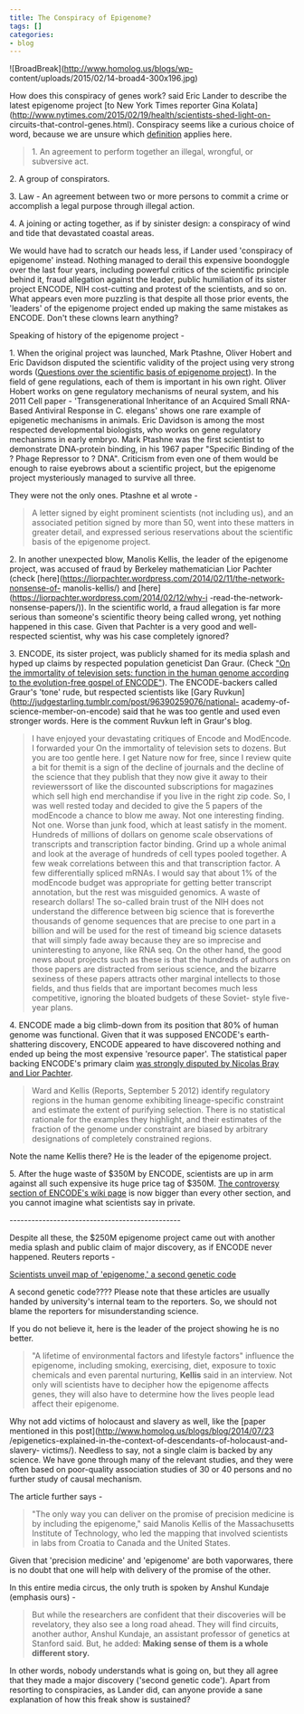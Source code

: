 ```yaml
---
title: The Conspiracy of Epigenome?
tags: []
categories:
- blog
---
```

![BroadBreak](http://www.homolog.us/blogs/wp-
content/uploads/2015/02/14-broad4-300x196.jpg)
<!--more-->

How does this conspiracy of genes work? said Eric Lander to describe the
latest epigenome project [to New York Times reporter Gina
Kolata](http://www.nytimes.com/2015/02/19/health/scientists-shed-light-on-
circuits-that-control-genes.html). Conspiracy seems like a curious choice of
word, because we are unsure which
[definition](http://www.thefreedictionary.com/conspiracy) applies here.

> 1\. An agreement to perform together an illegal, wrongful, or subversive
act.

2\. A group of conspirators.

3\. Law - An agreement between two or more persons to commit a crime or
accomplish a legal purpose through illegal action.

4\. A joining or acting together, as if by sinister design: a conspiracy of
wind and tide that devastated coastal areas.

We would have had to scratch our heads less, if Lander used 'conspiracy of
epigenome' instead. Nothing managed to derail this expensive boondoggle over
the last four years, including powerful critics of the scientific principle
behind it, fraud allegation against the leader, public humiliation of its
sister project ENCODE, NIH cost-cutting and protest of the scientists, and so
on. What appears even more puzzling is that despite all those prior events,
the 'leaders' of the epigenome project ended up making the same mistakes as
ENCODE. Don't these clowns learn anything?

Speaking of history of the epigenome project -

1\. When the original project was launched, Mark Ptashne, Oliver Hobert and
Eric Davidson disputed the scientific validity of the project using very
strong words ([Questions over the scientific basis of epigenome
project](http://www.nature.com/nature/journal/v464/n7288/full/464487c.html)).
In the field of gene regulations, each of them is important in his own right.
Oliver Hobert works on gene regulatory mechanisms of neural system, and his
2011 Cell paper - 'Transgenerational Inheritance of an Acquired Small RNA-
Based Antiviral Response in C. elegans' shows one rare example of epigenetic
mechanisms in animals. Eric Davidson is among the most respected developmental
biologists, who works on gene regulatory mechanisms in early embryo. Mark
Ptashne was the first scientist to demonstrate DNA-protein binding, in his
1967 paper "Specific Binding of the ? Phage Repressor to ? DNA". Criticism
from even one of them would be enough to raise eyebrows about a scientific
project, but the epigenome project mysteriously managed to survive all three.

They were not the only ones. Ptashne et al wrote -

> A letter signed by eight prominent scientists (not including us), and an
associated petition signed by more than 50, went into these matters in greater
detail, and expressed serious reservations about the scientific basis of the
epigenome project.

2\. In another unexpected blow, Manolis Kellis, the leader of the epigenome
project, was accused of fraud by Berkeley mathematician Lior Pachter (check
[here](https://liorpachter.wordpress.com/2014/02/11/the-network-nonsense-of-
manolis-kellis/) and [here](https://liorpachter.wordpress.com/2014/02/12/why-i
-read-the-network-nonsense-papers/)). In the scientific world, a fraud
allegation is far more serious than someone's scientific theory being called
wrong, yet nothing happened in this case. Given that Pachter is a very good
and well-respected scientist, why was his case completely ignored?

3\. ENCODE, its sister project, was publicly shamed for its media splash and
hyped up claims by respected population geneticist Dan Graur. (Check ["On the
immortality of television sets: function in the human genome according to the
evolution-free gospel of
ENCODE"](http://gbe.oxfordjournals.org/content/early/2013/02/20/gbe.evt028)).
The ENCODE-backers called Graur's 'tone' rude, but respected scientists like
[Gary Ruvkun](http://judgestarling.tumblr.com/post/96390259076/national-
academy-of-science-member-on-encode) said that he was too gentle and used even
stronger words. Here is the comment Ruvkun left in Graur's blog.

> I have enjoyed your devastating critiques of Encode and ModEncode. I
forwarded your On the immortality of television sets to dozens. But you are
too gentle here. I get Nature now for free, since I review quite a bit for
themit is a sign of the decline of journals and the decline of the science
that they publish that they now give it away to their reviewerssort of like
the discounted subscriptions for magazines which sell high end merchandise if
you live in the right zip code. So, I was well rested today and decided to
give the 5 papers of the modEncode a chance to blow me away. Not one
interesting finding. Not one. Worse than junk food, which at least satisfy in
the moment. Hundreds of millions of dollars on genome scale observations of
transcripts and transcription factor binding. Grind up a whole animal and look
at the average of hundreds of cell types pooled together. A few weak
correlations between this and that transcription factor. A few differentially
spliced mRNAs. I would say that about 1% of the modEncode budget was
appropriate for getting better transcript annotation, but the rest was
misguided genomics. A waste of research dollars! The so-called brain trust of
the NIH does not understand the difference between big science that is
foreverthe thousands of genome sequences that are precise to one part in a
billion and will be used for the rest of timeand big science datasets that
will simply fade away because they are so imprecise and uninteresting to
anyone, like RNA seq. On the other hand, the good news about projects such as
these is that the hundreds of authors on those papers are distracted from
serious science, and the bizarre sexiness of these papers attracts other
marginal intellects to those fields, and thus fields that are important
becomes much less competitive, ignoring the bloated budgets of these Soviet-
style five-year plans.

4\. ENCODE made a big climb-down from its position that 80% of human genome
was functional. Given that it was supposed ENCODE's earth-shattering
discovery, ENCODE appeared to have discovered nothing and ended up being the
most expensive 'resource paper'. The statistical paper backing ENCODE's
primary claim [was strongly disputed by Nicolas Bray and Lior
Pachter](http://arxiv.org/abs/1212.3076).

> Ward and Kellis (Reports, September 5 2012) identify regulatory regions in
the human genome exhibiting lineage-specific constraint and estimate the
extent of purifying selection. There is no statistical rationale for the
examples they highlight, and their estimates of the fraction of the genome
under constraint are biased by arbitrary designations of completely
constrained regions.

Note the name Kellis there? He is the leader of the epigenome project.

5\. After the huge waste of $350M by ENCODE, scientists are up in arm against
all such expensive its huge price tag of $350M. [The controversy section of
ENCODE's wiki page](http://en.wikipedia.org/wiki/ENCODE#Controversy) is now
bigger than every other section, and you cannot imagine what scientists say in
private.

\-----------------------------------------------

Despite all these, the $250M epigenome project came out with another media
splash and public claim of major discovery, as if ENCODE never happened.
Reuters reports -

[Scientists unveil map of 'epigenome,' a second genetic
code](http://www.trust.org/item/20150218120047-ujnx1)

A second genetic code???? Please note that these articles are usually handed
by university's internal team to the reporters. So, we should not blame the
reporters for misunderstanding science.

If you do not believe it, here is the leader of the project showing he is no
better.

> "A lifetime of environmental factors and lifestyle factors" influence the
epigenome, including smoking, exercising, diet, exposure to toxic chemicals
and even parental nurturing, **Kellis** said in an interview. Not only will
scientists have to decipher how the epigenome affects genes, they will also
have to determine how the lives people lead affect their epigenome.

Why not add victims of holocaust and slavery as well, like the [paper
mentioned in this post](http://www.homolog.us/blogs/blog/2014/07/23
/epigenetics-explained-in-the-context-of-descendants-of-holocaust-and-slavery-
victims/). Needless to say, not a single claim is backed by any science. We
have gone through many of the relevant studies, and they were often based on
poor-quality association studies of 30 or 40 persons and no further study of
causal mechanism.

The article further says -

> "The only way you can deliver on the promise of precision medicine is by
including the epigenome," said Manolis Kellis of the Massachusetts Institute
of Technology, who led the mapping that involved scientists in labs from
Croatia to Canada and the United States.

Given that 'precision medicine' and 'epigenome' are both vaporwares, there is
no doubt that one will help with delivery of the promise of the other.

In this entire media circus, the only truth is spoken by Anshul Kundaje
(emphasis ours) -

> But while the researchers are confident that their discoveries will be
revelatory, they also see a long road ahead. They will find circuits, another
author, Anshul Kundaje, an assistant professor of genetics at Stanford said.
But, he added: **Making sense of them is a whole different story.**

In other words, nobody understands what is going on, but they all agree that
they made a major discovery ('second genetic code'). Apart from resorting to
conspiracies, as Lander did, can anyone provide a sane explanation of how this
freak show is sustained?

